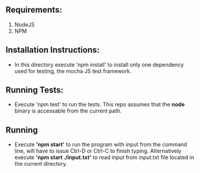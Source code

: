 ## Requirements:
 1. NodeJS
 2. NPM

## Installation Instructions:
 - In this directory execute 'npm install' to install only one dependency used for testing, the mocha JS test framework.

## Running Tests:
 - Execute 'npm test' to run the tests. This repo assumes that the **node** binary is accessable from the current path.

## Running
 - Execute **'npm start'** to run the program with input from the command line, will have to issue Ctrl-D or Ctrl-C to finish typing.
   Alternatively execute **'npm start ./input.txt'** to read input from input.txt file located in the current directory.
